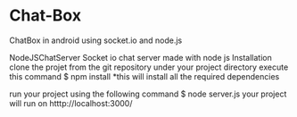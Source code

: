 # Chat-Box
ChatBox in android using socket.io and node.js


NodeJSChatServer
Socket io chat server made with node js
Installation
clone the projet from the git repository
under your project directory execute this command
$ npm install 
*this will install all the required dependencies

run your project using the following command
$ node server.js
your project will run on htttp://localhost:3000/
